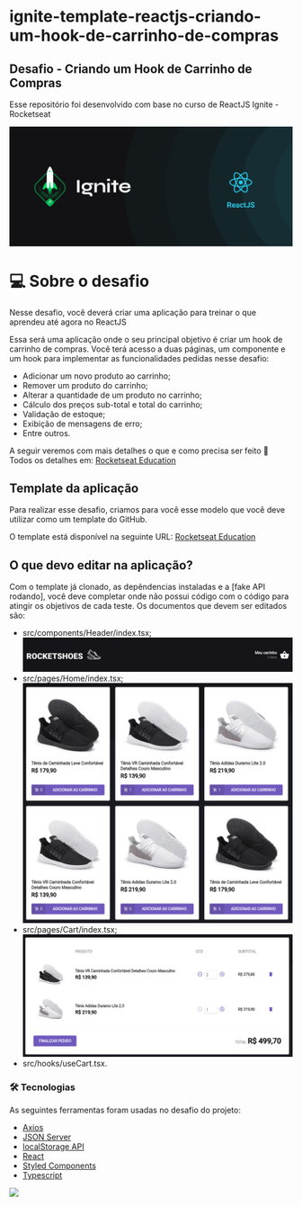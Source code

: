 # ignite-template-reactjs-criando-um-hook-de-carrinho-de-compras

## Desafio - Criando um Hook de Carrinho de Compras

Esse repositório foi desenvolvido com base no curso de ReactJS Ignite - Rocketseat <br>

![Ignite](./public/images/ignite-react.jpg 'RocketSeat') <br>
# 💻 Sobre o desafio
Nesse desafio, você deverá criar uma aplicação para treinar o que aprendeu até agora no ReactJS

Essa será uma aplicação onde o seu principal objetivo é criar um hook de carrinho de compras. Você terá acesso a duas páginas, um componente e um hook para implementar as funcionalidades pedidas nesse desafio:

- Adicionar um novo produto ao carrinho;
- Remover um produto do carrinho;
- Alterar a quantidade de um produto no carrinho;
- Cálculo dos preços sub-total e total do carrinho;
- Validação de estoque;
- Exibição de mensagens de erro;
- Entre outros.

A seguir veremos com mais detalhes o que e como precisa ser feito 🚀
Todos os detalhes em: [Rocketseat Education](https://www.notion.so/Desafio-01-Criando-um-hook-de-carrinho-de-compras-5769216778794019a83f544e79167b12) 

## Template da aplicação

Para realizar esse desafio, criamos para você esse modelo que você deve utilizar como um template do GitHub.

O template está disponível na seguinte URL:
[Rocketseat Education](https://github.com/rocketseat-education/ignite-template-reactjs-criando-um-hook-de-carrinho-de-compras) 

## O que devo editar na aplicação?

Com o template já clonado, as depêndencias instaladas e a [fake API rodando], você deve completar onde não possui código com o código para atingir os objetivos de cada teste. 
Os documentos que devem ser editados são:

- src/components/Header/index.tsx; <br>
![Ignite](./public/images/header.jpg 'RocketSeat')
- src/pages/Home/index.tsx;<br>
![Ignite](./public/images/pages-home.jpg 'RocketSeat')
- src/pages/Cart/index.tsx;<br>
![Ignite](./public/images/pages-cart.jpg 'RocketSeat')
- src/hooks/useCart.tsx.

### 🛠 Tecnologias

As seguintes ferramentas foram usadas no desafio do projeto:

- [Axios](https://github.com/axios/axios)
- [JSON Server](https://github.com/typicode/json-server)
- [localStorage API](https://developer.mozilla.org/pt-BR/docs/Web/API/Window/localStorage)
- [React](https://reactjs.org/)
- [Styled Components](https://styled-components.com/)
- [Typescript](https://www.typescriptlang.org/docs/handbook/react.html)


 <img src="https://img.shields.io/static/v1?label=DEV&message=Darcisio Almeida&color=7159c1&style=for-the-badge&logo=ghost"/>